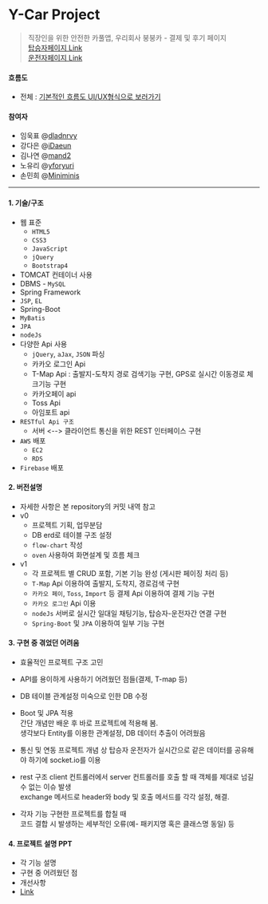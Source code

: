# Y-Car Project
> 직장인을 위한 안전한 카풀앱, 우리회사 붕붕카 - 결제 및 후기 페이지 <br>
> [탑승자페이지 Link](http://13.125.252.85:8080/passenger/)<br>
> [운전자페이지 Link](http://13.125.252.85:8080/driver/)

#### 흐름도
* 전체 : 
[기본적인 흐름도 UI/UX형식으로 보러가기](https://ovenapp.io/view/QFfffnY9rAvOFqIp4uoxwwOHzGEu17o8/uXdsG)

#### 참여자
* 임욱표 @[dladnrvy](https://github.com/dladnrvy)
* 강다은 @[iDaeun](https://github.com/iDaeun)
* 김나연 @[mand2](https://github.com/mand2)
* 노유리 @[yforyuri](https://github.com/yforyuri)
* 손민희 @[Miniminis](https://github.com/Miniminis)



------------



#### 1. 기술/구조

* 웹 표준 
    * `HTML5`
    * `CSS3`
    * `JavaScript`
    * `jQuery`
    * `Bootstrap4`
* TOMCAT 컨테이너 사용
* DBMS - `MySQL`
* Spring Framework
* `JSP`, `EL`
* Spring-Boot
* `MyBatis`
* `JPA`
* `nodeJs` 
* 다양한 Api 사용   
    * `jQuery`, `aJax`, `JSON` 파싱  
    * 카카오 로그인 Api   
    * T-Map Api : 출발지-도착지 경로 검색기능 구현, GPS로 실시간 이동경로 체크기능 구현   
    * 카카오페이 api   
    * Toss Api   
    * 아임포트 api 
* `RESTful Api 구조`  
    * 서버 <--> 클라이언트 통신을 위한 REST 인터페이스 구현
* `AWS` 배포  
    * `EC2`  
    * `RDS`
* `Firebase` 배포 



#### 2. 버전설명

* 자세한 사항은 본 repository의 커밋 내역 참고
* v0
   * 프로젝트 기획, 업무분담
   * DB erd로 테이블 구조 설정
   * `flow-chart` 작성
   * `oven` 사용하여 화면설계 및 흐름 체크 
* v1
   * 각 프로젝트 별 CRUD 포함, 기본 기능 완성 (게시판 페이징 처리 등)
   * `T-Map` Api 이용하여 출발지, 도착지, 경로검색 구현
   * `카카오 페이`, `Toss`, `Import` 등 결제 Api 이용하여 결제 기능 구현 
   * `카카오 로그인` Api 이용 
   * `nodeJs` 서버로 실시간 일대일 채팅기능, 탑승자-운전자간 연결 구현 
   * `Spring-Boot` 및 `JPA` 이용하여 일부 기능 구현
   



#### 3. 구현 중 겪었던 어려움 

* 효율적인 프로젝트 구조 고민

* API를 용이하게 사용하기 어려웠던 점들(결제,  T-map  등)

* DB 테이블 관계설정 미숙으로 인한 DB 수정

* Boot 및 JPA 적용   
  간단 개념만 배운 후 바로 프로젝트에 적용해 봄.   
  생각보다 Entity를 이용한 관계설정, DB 데이터 추출이 어려웠음

* 통신 및 연동
  프로젝트 개념 상 탑승자 운전자가 실시간으로 같은 데이터를 공유해야 하기에 socket.io를 이용
  
* rest 구조
  client 컨트롤러에서 server 컨트롤러를 호출 할 때 객체를 제대로 넘길 수 없는 이슈 발생  
  exchange 메서드로 header와 body 및 호출 메서드를 각각 설정, 해결.

* 각자 기능 구현한 프로젝트를 합칠 때   
  코드 결합 시 발생하는 세부적인 오류(예- 패키지명 혹은 클래스명 동일) 등 

  
  
  



#### 4. 프로젝트 설명 PPT 

* 각 기능 설명   
* 구현 중 어려웠던 점   
* 개선사항   
* [Link](https://docs.google.com/presentation/d/1_1OVTik6grzxKbo3_WMnwzl9_Jl6KYHD/edit?dls=true)
